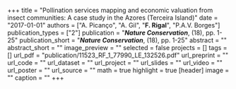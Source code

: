 +++
title = "Pollination services mapping and economic valuation from insect communities: A case study in the Azores (Terceira Island)"
date = "2017-01-01"
authors = ["A. Picanço", "A. Gil", "**F. Rigal**", "P.A.V. Borges"]
publication_types = ["2"]
publication = "**_Nature Conservation_**, (18), pp. 1-25"
publication_short = "**_Nature Conservation_**, (18), pp. 1-25"
abstract = ""
abstract_short = ""
image_preview = ""
selected = false
projects = []
tags = []
url_pdf = "publication/11523_RF_1_77990_LE_132526.pdf"
url_preprint = ""
url_code = ""
url_dataset = ""
url_project = ""
url_slides = ""
url_video = ""
url_poster = ""
url_source = ""
math = true
highlight = true
[header]
image = ""
caption = ""
+++
